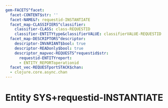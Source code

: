```yaml
---
gem-FACETS^facet:
  facet-CONTENT$str: ''
  facet-NAME&?: requestid-INSTANTIATE
  facet_map-CLASSIFIERS^classifier:
    classifier-CLASS: class-REQUESTID
    classifier-ENTITYtype&classifierVALUE: classifierVALUE-REQUESTID
  facet_map-DESCRIPTORS^descriptor:
    descriptor-INVARIANT$bool: true
    descriptor-READonly$bool: true
    descriptor_mapvec-REQUESTS^requestid$str:
      requestid-ENTITYreport:
      - ENTITY_REPORToperationid
  facet_vec-REQUESTportSTACK$chan:
  - clojure.core.async.chan
---
```

# Entity SYS+requestid-INSTANTIATE

